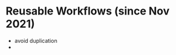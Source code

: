 <!-- .slide: class="transition" -->

# Reusable Workflows (since Nov 2021)

- avoid duplication 
- 
